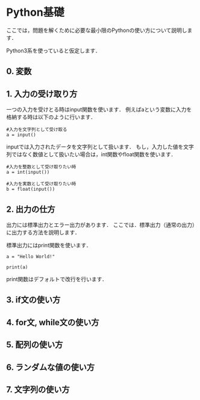 # Python基礎

ここでは，問題を解くために必要な最小限のPythonの使い方について説明します．

Python3系を使っていると仮定します．

## 0. 変数

## 1. 入力の受け取り方

一つの入力を受けとる時はinput関数を使います．
例えばaという変数に入力を格納する時は以下のように行います．

```
#入力を文字列として受け取る
a = input()
```

inputでは入力されたデータを文字列として扱います．
もし，入力した値を文字列ではなく数値として扱いたい場合は，int関数やfloat関数を使います．

```
#入力を整数として受け取りたい時
a = int(input())

#入力を実数として受け取りたい時
b = float(input())
```

## 2. 出力の仕方

出力には標準出力とエラー出力があります．
ここでは．標準出力（通常の出力）に出力する方法を説明します．

標準出力にはprint関数を使います．

```
a = "Hello World!"

print(a)
```

print関数はデフォルトで改行を行います．

## 3. if文の使い方



## 4. for文, while文の使い方

## 5. 配列の使い方

## 6. ランダムな値の使い方

## 7. 文字列の使い方
